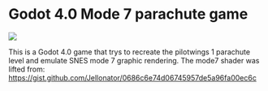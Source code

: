 # Godot 4.0 Mode 7 parachute game

![](./parachute-min.gif)

This is a Godot 4.0 game that trys to recreate the pilotwings 1 parachute level and emulate SNES mode 7 graphic rendering. The mode7 shader was lifted from: https://gist.github.com/Jellonator/0686c6e74d06745957de5a96fa00ec6c
